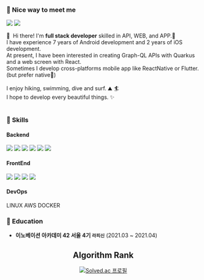 ### 🤞 Nice way to meet me
<p>
  <a href="" target="_blank"><img src="https://img.shields.io/badge/Tech_Blog-DD0B78?style=flat-square&logo=GitHub%20Sponsors&logoColor=white"/></a>
  <a href="mailto:awldnjs2@gmail.com" target="_blank"><img src="https://img.shields.io/badge/iscowkite@gmail.com-EA4335?style=flat-square&logo=Gmail&logoColor=white"/></a>
</p>

<p>
  👋&nbsp; Hi there! I'm <b>full stack developer</b> skilled in API, WEB, and APP.🚀<br/>
  I have experience 7 years of Android development and 2 years of iOS development.<br/>
  At present, I have been interested in creating Graph-QL APIs with Quarkus and a web screen with React.<br/>
  Sometimes I develop cross-platforms mobile app like ReactNative or Flutter. (but prefer native💖)<br/><br/>
  I enjoy hiking, swimming, dive and surf. ⛰ 🏄<br/>
  I hope to develop every beautiful things. ✨ <br/><br/>
</p>


### 💪 Skills
#### Backend
<img src="https://img.shields.io/badge/Quarkus-4695EB?style=flat-square&logo=Quarkus&logoColor=white"/>  <img src="https://img.shields.io/badge/React-61DAFB?style=flat-square&logo=React&logoColor=black"/>  <img src="https://img.shields.io/badge/ReactNative-61DAFB?style=flat-square&logo=React&logoColor=black"/>  <img src="https://img.shields.io/badge/Android-3DDC84?style=flat-square&logo=Android&logoColor=white"/>  <img src="https://img.shields.io/badge/iOS-000000?style=flat-square&logo=iOS&logoColor=white"/>  <img src="https://img.shields.io/badge/Flutter-02569B?style=flat-square&logo=Flutter&logoColor=white"/>

#### FrontEnd
<img src="https://img.shields.io/badge/Kotlin-0095D5?style=flat-square&logo=Kotlin&logoColor=white"/>  <img src="https://img.shields.io/badge/TypeScript-3178C6?style=flat-square&logo=TypeScript&logoColor=white"/>  <img src="https://img.shields.io/badge/Java-007396?style=flat-square&logo=Java&logoColor=white"/>  <img src="https://img.shields.io/badge/Swift-FA7343?style=flat-square&logo=Swift&logoColor=white"/>

#### DevOps
LINUX AWS DOCKER

### 💪 Education
- **이노베이션 아카데미 42 서울 4기 `라피신`** (2021.03 ~ 2021.04)<br/>

<div align='center'>
  
  ## Algorithm Rank
  [![Solved.ac
  프로필](http://mazassumnida.wtf/api/v2/generate_badge?boj=rgw95)](https://solved.ac/rgw95)
  
</div>

<!--
Certification : SQLD, 정보처리기사 취득 등..
Career : 네이버, 인프런 등..
Award : 어디 수상 등..

-->
